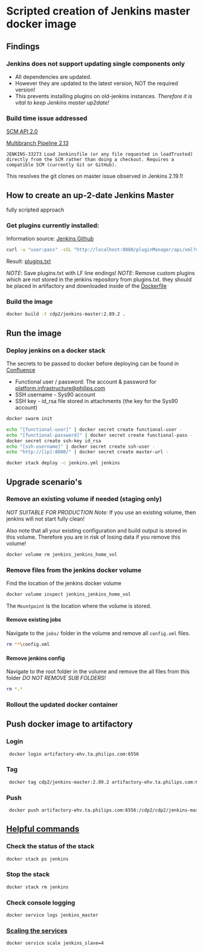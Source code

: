 Scripted creation of Jenkins master docker image
================================================

## Findings
### Jenkins does not support updating single components only
* All dependencies are updated.
* However they are updated to the latest version, NOT the required version!
* This prevents installing plugins on old-jenkins instances. *Therefore it is vital to keep Jenkins master up2date!*

### Build time issue addressed
[SCM API 2.0](https://jenkins.io/blog/2017/01/17/scm-api-2/)

[Multibranch Pipeline 2.13](https://plugins.jenkins.io/workflow-multibranch)
```MD
JENKINS-33273 Load Jenkinsfile (or any file requested in loadTrusted) directly from the SCM rather than doing a checkout. Requires a compatible SCM (currently Git or GitHub).
```
This resolves the git clones on master issue observed in Jenkins 2.19.1! 

## How to create an up-2-date Jenkins Master
fully scripted approach
### Get plugins currently installed:

Information source: [Jenkins Github](https://github.com/jenkinsci/docker#preinstalling-plugins)

```bash
curl -u "user:pass" -sSL "http://localhost:8080/pluginManager/api/xml?depth=1&xpath=/*/*/shortName|/*/*/version&wrapper=plugins" | perl -pe 's/.*?<shortName>([\w-]+).*?<version>([^<]+)()(<\/\w+>)+/\1 \2\n/g'|sed 's/ /:/' > plugins.txt
```
Result: [plugins.txt](./plugins.txt)

*NOTE*: Save plugins.txt with LF line endings!
*NOTE*: Remove custom plugins which are not stored in the jenkins repository from plugins.txt. they should be placed in artifactory and downloaded inside of the [Dockerfile](./Dockerfile)

### Build the image
```BASH
docker build -t cdp2/jenkins-master:2.89.2 .
```
## Run the image

### Deploy jenkins on a docker stack
The secrets to be passed to docker before deploying can be found in [Confluence](https://confluence.atlas.philips.com/pages/viewpage.action?spaceKey=CDPCON&title=CM+Accounts+List)
* Functional user / password: The account & password for platform.infrastructure@philips.com
* SSH username - Sys90 account
* SSH key - id_rsa file stored in attachments (the key for the Sys90 account)

```BASH
docker swarm init

echo "[functional-user]" | docker secret create functional-user -
echo "[functional-password]" | docker secret create functional-pass -
docker secret create ssh-key id_rsa
echo "[ssh-username]" | docker secret create ssh-user -
echo "http://[ip]:8080/" | docker secret create master-url -

docker stack deploy -c jenkins.yml jenkins
```

## Upgrade scenario's

### Remove an existing volume if needed (staging only)
*NOT SUITABLE FOR PRODUCTION*
*Note:* If you use an existing volume, then jenkins will not start fully clean!

Also note that all your existing configuration and build output is stored in this volume.
Therefore you are in risk of losing data if you remove this volume! 
```BASH
docker volume rm jenkins_jenkins_home_vol
```

### Remove files from the jenkins docker volume
Find the location of the jenkins docker volume
```BASH
docker volume inspect jenkins_jenkins_home_vol
```
The `Mountpoint` is the location where the volume is stored.

#### Remove existing jobs
Navigate to the `jobs/` folder in the volume and remove all `config.xml` files.
```BASH
rm **\config.xml
```
#### Remove jenkins config
Navigate to the root folder in the volume and remove the all files from this folder
*DO NOT REMOVE SUB FOLDERS!*
```BASH
rm *.*
```
### Rollout the updated docker container


## Push docker image to artifactory
### Login
```BASH 
 docker login artifactory-ehv.ta.philips.com:6556
```
### Tag
```BASH
 docker tag cdp2/jenkins-master:2.89.2 artifactory-ehv.ta.philips.com:6556:/cdp2/cdp2/jenkins-master:2.89.2
```

### Push
```BASH
 docker push artifactory-ehv.ta.philips.com:6556:/cdp2/cdp2/jenkins-master:2.89.2
```

## [Helpful commands](https://docs.docker.com/engine/swarm/)

### Check the status of the stack
```BASH
docker stack ps jenkins
```
### Stop the stack
```BASH
docker stack rm jenkins
```
### Check console logging
```BASH
docker service logs jenkins_master
```

### [Scaling the services](https://docs.docker.com/engine/swarm/swarm-tutorial/scale-service/)
```BASH
docker service scale jenkins_slave=4
```
